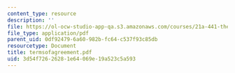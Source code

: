 ```yaml
---
content_type: resource
description: ''
file: https://ol-ocw-studio-app-qa.s3.amazonaws.com/courses/21a-441-the-conquest-of-america-spring-2004/3d54f72626281e64069e19a523c5a593_termsofagreement.pdf
file_type: application/pdf
parent_uid: 0df92479-6a60-982b-fc64-c537f93c85db
resourcetype: Document
title: termsofagreement.pdf
uid: 3d54f726-2628-1e64-069e-19a523c5a593
---
```

